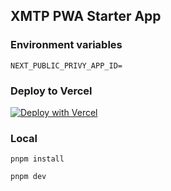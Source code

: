 ## XMTP PWA Starter App

### Environment variables

```
NEXT_PUBLIC_PRIVY_APP_ID=
```

### Deploy to Vercel

[![Deploy with Vercel](https://vercel.com/button)](https://vercel.com/new/clone?repository-url=https%3A%2F%2Fgithub.com%2Fbartomolina%xmtp-pwa&env=NEXT_PUBLIC_PRIVY_APP_ID)

### Local

`pnpm install`

`pnpm dev`

